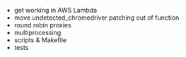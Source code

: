 * get working in AWS Lambda
* move undetected_chromedriver patching out of function
* round robin proxies
* multiprocessing
* scripts & Makefile
* tests
